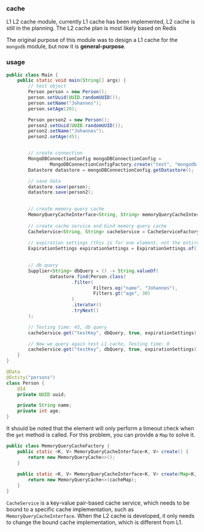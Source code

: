 ### cache

L1 L2 cache module, currently L1 cache has been implemented, L2 cache is still in the planning. The L2 cache plan is most likely based on Redis

The original purpose of this module was to design a L1 cache for the `mongodb` module, but now it is **general-purpose**.

### usage
```java
public class Main {
    public static void main(String[] args) {
        // test object
        Person person = new Person();
        person.setUuid(UUID.randomUUID());
        person.setName("Johannes");
        person.setAge(20);

        Person person2 = new Person();
        person2.setUuid(UUID.randomUUID());
        person2.setName("Johannes");
        person2.setAge(45);


        // create connection
        MongoDBConnectionConfig mongoDBConnectionConfig =
                MongoDBConnectionConfigFactory.create("test", "mongodb://localhost:27017/");
        Datastore datastore = mongoDBConnectionConfig.getDatastore();

        // save data
        datastore.save(person);
        datastore.save(person2);

        
        // create memory query cache
        MemoryQueryCacheInterface<String, String> memoryQueryCacheInterface = MemoryQueryCacheFactory.create();
        
        // create cache service and bind memory query cache
        CacheService<String, String> cacheService = CacheServiceFactory.create(memoryQueryCacheInterface);
        
        // expiration settings (this is for one element, not the entire map)
        ExpirationSettings expirationSettings = ExpirationSettings.of(100, TimeUnit.DAYS);

        
        // db query
        Supplier<String> dbQuery = () -> String.valueOf(
                datastore.find(Person.class)
                        .filter(
                                Filters.eq("name", "Johannes"),
                                Filters.gt("age", 30)
                        )
                        .iterator()
                        .tryNext()
        );

        // Testing time: 45, db query
        cacheService.get("testKey", dbQuery, true, expirationSettings);

        // Now we query again test L1 cache, Testing time: 0
        cacheService.get("testKey", dbQuery, true, expirationSettings);
    }
}

@Data
@Entity("persons")
class Person {
    @Id
    private UUID uuid;

    private String name;
    private int age;
}
```

It should be noted that the element will only perform a timeout check when the `get` method is called. For this problem, you can provide a `Map` to solve it.

```java
public class MemoryQueryCacheFactory {
    public static <K, V> MemoryQueryCacheInterface<K, V> create() {
        return new MemoryQueryCache<>();
    }
    
    public static <K, V> MemoryQueryCacheInterface<K, V> create(Map<K, CacheItem<V>> cacheMap) {
        return new MemoryQueryCache<>(cacheMap);
    }
}
```

`CacheService` is a key-value pair-based cache service, which needs to be bound to a specific cache implementation, 
such as `MemoryQueryCacheInterface`. When the L2 cache is developed, it only needs to change the bound cache implementation, which is different from L1.

